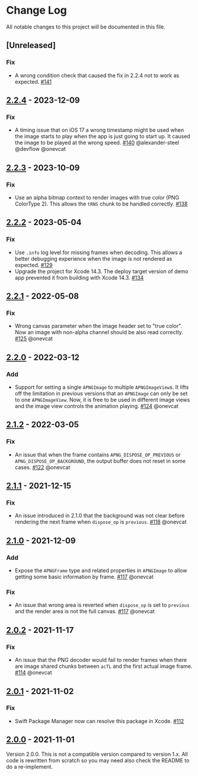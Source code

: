 # Change Log

All notable changes to this project will be documented in this file.

## [Unreleased]

### Fix

- A wrong condition check that caused the fix in 2.2.4 not to work as expected. [#141](https://github.com/onevcat/APNGKit/pull/141)

## [2.2.4] - 2023-12-09

### Fix

- A timing issue that on iOS 17 a wrong timestamp might be used when the image starts to play when the app is just going to start up. It caused the image to be played at the wrong speed. [#140](https://github.com/onevcat/APNGKit/pull/140) @alexander-steel @devflow @onevcat

## [2.2.3] - 2023-10-09

### Fix

- Use an alpha bitmap context to render images with true color (PNG ColorType 2). This allows the `tRNS` chunk to be handled correctly. [#138](https://github.com/onevcat/APNGKit/pull/138)

## [2.2.2] - 2023-05-04

### Fix

- Use `.info` log level for missing frames when decoding. This allows a better debugging experience when the image is not rendered as expected. [#129](https://github.com/onevcat/APNGKit/pull/129)
- Upgrade the project for Xcode 14.3. The deploy target version of demo app prevented it from building with Xcode 14.3. [#134](https://github.com/onevcat/APNGKit/pull/134)


## [2.2.1] - 2022-05-08

### Fix

- Wrong canvas parameter when the image header set to "true color". Now an image with non-alpha channel should be also read correctly. [#125](https://github.com/onevcat/APNGKit/pull/125) @onevcat

## [2.2.0] - 2022-03-12

### Add

- Support for setting a single `APNGImage` to multiple `APNGImageView`s. It lifts off the limitation in previous versions that an `APNGImage` can only be set to one `APNGImageView`. Now, it is free to be used in different image views and the image view controls the animation playing. [#124](https://github.com/onevcat/APNGKit/pull/124) @onevcat

## [2.1.2] - 2022-03-05

### Fix

- An issue that when the frame contains `APNG_DISPOSE_OP_PREVIOUS` or `APNG_DISPOSE_OP_BACKGROUND`, the output buffer does not reset in some cases. [#122](https://github.com/onevcat/APNGKit/pull/122) @onevcat

## [2.1.1] - 2021-12-15

### Fix

- An issue introduced in 2.1.0 that the background was not clear before rendering the next frame when `dispose_op` is `previous`. [#118](https://github.com/onevcat/APNGKit/pull/118) @onevcat

## [2.1.0] - 2021-12-09

### Add

- Expose the `APNGFrame` type and related properties in `APNGImage` to allow getting some basic information by frame. [#117](https://github.com/onevcat/APNGKit/pull/117) @onevcat

### Fix

- An issue that wrong area is reverted when `dispose_op` is set to `previous` and the render area is not the full canvas. [#117](https://github.com/onevcat/APNGKit/pull/117) @onevcat

## [2.0.2] - 2021-11-17

### Fix

- An issue that the PNG decoder would fail to render frames when there are image shared chunks between `acTL` and the first actual image frame. [#114](https://github.com/onevcat/APNGKit/pull/114) @onevcat

## [2.0.1] - 2021-11-02

### Fix

- Swift Package Manager now can resolve this package in Xcode. [#112](https://github.com/onevcat/APNGKit/pull/112)

## [2.0.0] - 2021-11-01

Version 2.0.0. This is not a compatible version compared to version 1.x. All code is rewritten from scratch so you may
need also check the README to do a re-implement.

[2.0.0]: https://github.com/onevcat/APNGKit/compare/1.2.3...2.0.0
[2.0.1]: https://github.com/onevcat/APNGKit/compare/2.0.0...2.0.1
[2.0.2]: https://github.com/onevcat/APNGKit/compare/2.0.1...2.0.2
[2.1.0]: https://github.com/onevcat/APNGKit/compare/2.0.2...2.1.0
[2.1.1]: https://github.com/onevcat/APNGKit/compare/2.1.0...2.1.1
[2.1.2]: https://github.com/onevcat/APNGKit/compare/2.1.1...2.1.2
[2.2.0]: https://github.com/onevcat/APNGKit/compare/2.1.2...2.2.0
[2.2.1]: https://github.com/onevcat/APNGKit/compare/2.2.0...2.2.1
[2.2.2]: https://github.com/onevcat/APNGKit/compare/2.2.1...2.2.2
[2.2.3]: https://github.com/onevcat/APNGKit/compare/2.2.2...2.2.3
[2.2.4]: https://github.com/onevcat/APNGKit/compare/2.2.3...2.2.4
